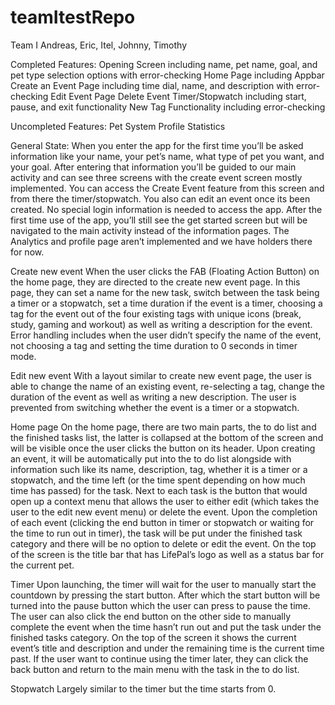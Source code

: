 # teamItestRepo

Team I
Andreas, Eric, Itel, Johnny, Timothy

Completed Features:
Opening Screen including name, pet name, goal, and pet type selection options with error-checking
Home Page including Appbar
Create an Event Page including time dial, name, and description with error-checking
Edit Event Page
Delete Event
Timer/Stopwatch including start, pause, and exit functionality
New Tag Functionality including error-checking

Uncompleted Features:
Pet System
Profile
Statistics

General State:
When you enter the app for the first time you’ll be asked information like your name, your pet’s name, what type of pet you want, and your goal. After entering that information you’ll be guided to our main activity and can see three screens with the create event screen mostly implemented. You can access the Create Event feature from this screen and from there the timer/stopwatch. You also can edit an event once its been created. No special login information is needed to access the app. After the first time use of the app, you’ll still see the get started screen but will be navigated to the main activity instead of the information pages. The Analytics and profile page aren’t implemented and we have holders there for now.

Create new event
When the user clicks the FAB (Floating Action Button) on the home page, they are directed to the create new event page. In this page, they can set a name for the new task, switch between the task being a timer or a stopwatch, set a time duration if the event is a timer, choosing a tag for the event out of the four existing tags with unique icons (break, study, gaming and workout) as well as writing a description for the event. Error handling includes when the user didn’t specify the name of the event, not choosing a tag and setting the time duration to 0 seconds in timer mode.

Edit new event
With a layout similar to create new event page, the user is able to change the name of an existing event, re-selecting a tag, change the duration of the event as well as writing a new description. The user is prevented from switching whether the event is a timer or a stopwatch. 

Home page
On the home page, there are two main parts, the to do list and the finished tasks list, the latter is collapsed at the bottom of the screen and will be visible once the user clicks the button on its header. Upon creating an event, it will be automatically put into the to do list alongside with information such like its name, description, tag, whether it is a timer or a stopwatch, and the time left (or the time spent depending on how much time has passed) for the task. Next to each task is the button that would open up a context menu that allows the user to either edit (which takes the user to the edit new event menu) or delete the event. Upon the completion of each event (clicking the end button in timer or stopwatch or waiting for the time to run out in timer), the task will be put under the finished task category and there will be no option to delete or edit the event. On the top of the screen is the title bar that has LifePal’s logo as well as a status bar for the current pet.

Timer
Upon launching, the timer will wait for the user to manually start the countdown by pressing the start button. After which the start button will be turned into the pause button which the user can press to pause the time. The user can also click the end button on the other side to manually complete the event when the time hasn’t run out and put the task under the finished tasks category. On the top of the screen it shows the current event’s title and description and under the remaining time is the current time past. If the user want to continue using the timer later, they can click the back button and return to the main menu with the task in the to do list. 

Stopwatch
Largely similar to the timer but the time starts from 0.
